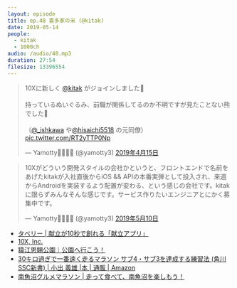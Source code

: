 ```yaml
---
layout: episode
title: ep.48 喜多家の米 (@kitak)
date: 2019-05-14
people:
  - kitak
  - 1000ch
audio: /audio/48.mp3
duration: 27:54
filesize: 13396554
---
```


<blockquote class="twitter-tweet" data-lang="ja"><p lang="ja" dir="ltr">10Xに新しく <a href="https://twitter.com/kitak?ref_src=twsrc%5Etfw">@kitak</a> がジョインしました🎉<br><br>持っているぬいぐるみ、前職が関係してるのか不明ですが見たことない熊でした🐻<br><br> （<a href="https://twitter.com/_ishkawa?ref_src=twsrc%5Etfw">@_ishkawa</a> や<a href="https://twitter.com/hisaichi5518?ref_src=twsrc%5Etfw">@hisaichi5518</a> の元同僚） <a href="https://t.co/RT2yTTP0Np">pic.twitter.com/RT2yTTP0Np</a></p>&mdash; Yamotty👨‍👩‍👦‍👦 (@yamotty3) <a href="https://twitter.com/yamotty3/status/1117659854733099008?ref_src=twsrc%5Etfw">2019年4月15日</a></blockquote>

<blockquote class="twitter-tweet" data-lang="ja"><p lang="ja" dir="ltr">10Xがどういう開発スタイルの会社かというと、フロントエンドで名前をあげたkitakが入社直後からiOS &amp;&amp; APIの本番実弾として投入され、来週からAndroidを実装するよう配置が変わる、という感じの会社です。kitakに限らずみんなそんな感じです。サービス作りたいエンジニアとにかく募集中です。</p>&mdash; Yamotty👨‍👩‍👦‍👦 (@yamotty3) <a href="https://twitter.com/yamotty3/status/1126683211390570496?ref_src=twsrc%5Etfw">2019年5月10日</a></blockquote>

- [タベリー | 献立が10秒で創れる「献立アプリ」](https://tabe.ly/)
- [10X, Inc.](https://10x.co.jp/)
- [猿江恩賜公園｜公園へ行こう！](https://www.tokyo-park.or.jp/park/format/index013.html)
- [30キロ過ぎで一番速く走るマラソン サブ4・サブ3を達成する練習法 (角川SSC新書) | 小出 義雄 |本 | 通販 | Amazon](https://www.amazon.co.jp/dp/4047316261/?tag=1000ch-22)
- [南魚沼グルメマラソン | 走って食べて、南魚沼を楽しもう！](https://gurumara.com/)

